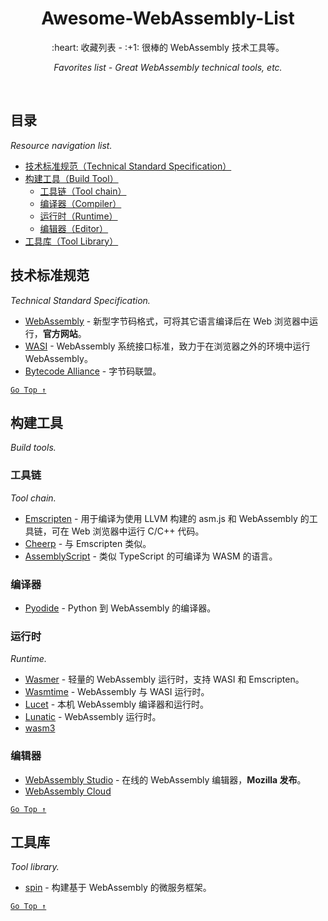 <div align="center">
  <h1>Awesome-WebAssembly-List</h1>

  <p>:heart: 收藏列表 - :+1: 很棒的 WebAssembly 技术工具等。</p>
  <p><i>Favorites list - Great WebAssembly technical tools, etc.</i></p>
</div>

<br />

## 目录

*Resource navigation list.*

- [技术标准规范（Technical Standard Specification）](#技术标准规范)
- [构建工具（Build Tool）](#构建工具)
  - [工具链（Tool chain）](#工具链)
  - [编译器（Compiler）](#编译器)
  - [运行时（Runtime）](#运行时)
  - [编辑器（Editor）](#编辑器)
- [工具库（Tool Library）](#工具库)

## 技术标准规范

*Technical Standard Specification.*

- [WebAssembly](https://webassembly.org/) - 新型字节码格式，可将其它语言编译后在 Web 浏览器中运行，**官方网站**。
- [WASI](https://wasi.dev/) - WebAssembly 系统接口标准，致力于在浏览器之外的环境中运行 WebAssembly。
- [Bytecode Alliance](https://bytecodealliance.org/) - 字节码联盟。

[`Go Top ↑`](#awesome-webassembly-list)

## 构建工具

_Build tools._

### 工具链

*Tool chain.*

- [Emscripten](https://emscripten.org/) - 用于编译为使用 LLVM 构建的 asm.js 和 WebAssembly 的工具链，可在 Web 浏览器中运行 C/C++ 代码。
- [Cheerp](https://www.leaningtech.com/cheerp/) - 与 Emscripten 类似。
- [AssemblyScript](https://www.assemblyscript.org/) - 类似 TypeScript 的可编译为 WASM 的语言。

### 编译器

- [Pyodide](https://pyodide.org/en/stable/index.html#) - Python 到 WebAssembly 的编译器。

### 运行时

*Runtime.*

- [Wasmer](https://wasmer.io/) - 轻量的 WebAssembly 运行时，支持 WASI 和 Emscripten。
- [Wasmtime](https://wasmtime.dev/) - WebAssembly 与 WASI 运行时。
- [Lucet](https://github.com/bytecodealliance/lucet) - 本机 WebAssembly 编译器和运行时。
- [Lunatic](https://lunatic.solutions/) - WebAssembly 运行时。
- [wasm3](https://github.com/wasm3/wasm3)

### 编辑器

- [WebAssembly Studio](https://webassembly.studio/) - 在线的 WebAssembly 编辑器，**Mozilla 发布**。
- [WebAssembly Cloud](https://webassembly.cloud/)

[`Go Top ↑`](#awesome-webassembly-list)

## 工具库

_Tool library._

- [spin](https://github.com/fermyon/spin) - 构建基于 WebAssembly 的微服务框架。

[`Go Top ↑`](#awesome-webassembly-list)
